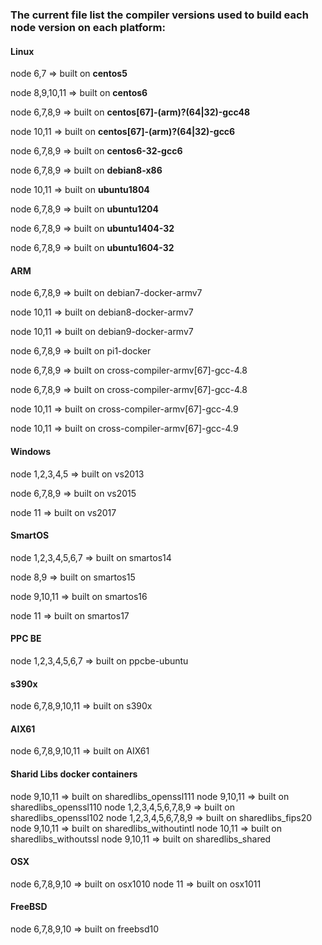 ### The current file list the compiler versions used to build each node version on each platform:


#### Linux

node 6,7 => built on **centos5**

node 8,9,10,11 => built on **centos6**

node 6,7,8,9 => built on **centos[67]-(arm)?(64|32)-gcc48**

node 10,11 => built on **centos[67]-(arm)?(64|32)-gcc6**

node 6,7,8,9 => built on **centos6-32-gcc6**

node 6,7,8,9 => built on **debian8-x86**

node 10,11 => built on **ubuntu1804**

node 6,7,8,9 => built on **ubuntu1204**

node 6,7,8,9 => built on **ubuntu1404-32**

node 6,7,8,9 => built on **ubuntu1604-32**


#### ARM

node 6,7,8,9 => built on debian7-docker-armv7

node 10,11 => built on debian8-docker-armv7

node 10,11 => built on debian9-docker-armv7

node 6,7,8,9 => built on pi1-docker

node 6,7,8,9 => built on cross-compiler-armv[67]-gcc-4.8

node 6,7,8,9 => built on cross-compiler-armv[67]-gcc-4.8

node 10,11 => built on cross-compiler-armv[67]-gcc-4.9

node 10,11 => built on cross-compiler-armv[67]-gcc-4.9

#### Windows

node 1,2,3,4,5 => built on vs2013

node 6,7,8,9 => built on vs2015

node 11 => built on vs2017

#### SmartOS

node 1,2,3,4,5,6,7 => built on smartos14

node 8,9 => built on smartos15

node 9,10,11 => built on smartos16

node 11 => built on smartos17

#### PPC BE

node 1,2,3,4,5,6,7 => built on ppcbe-ubuntu

#### s390x

node 6,7,8,9,10,11 => built on s390x

#### AIX61

node 6,7,8,9,10,11 => built on AIX61

#### Sharid Libs docker containers

node 9,10,11 => built on sharedlibs_openssl111
node 9,10,11 => built on sharedlibs_openssl110
node 1,2,3,4,5,6,7,8,9 => built on sharedlibs_openssl102
node 1,2,3,4,5,6,7,8,9 => built on sharedlibs_fips20
node 9,10,11 => built on sharedlibs_withoutintl
node 10,11 => built on sharedlibs_withoutssl
node 9,10,11 => built on sharedlibs_shared

#### OSX

node 6,7,8,9,10 => built on osx1010
node 11 => built on osx1011

#### FreeBSD

node 6,7,8,9,10 => built on freebsd10









